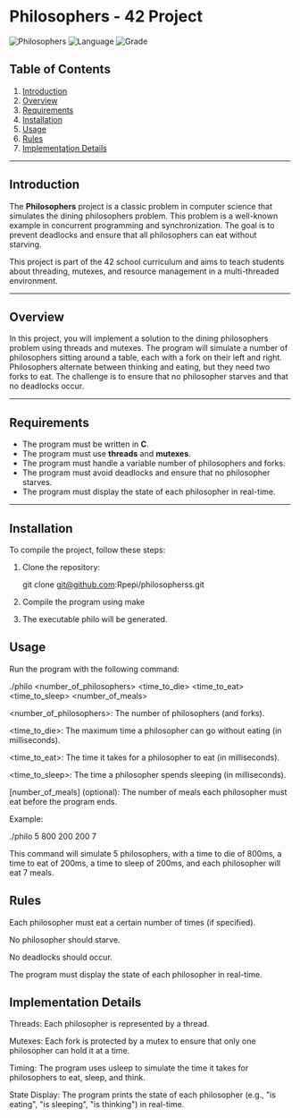 # Philosophers - 42 Project

![Philosophers](https://img.shields.io/badge/status-completed-brightgreen)
![Language](https://img.shields.io/badge/language-C-blue)
![Grade](https://img.shields.io/badge/grade-100%2F100-brightgreen)

## Table of Contents

1. [Introduction](#introduction)
2. [Overview](#overview)
3. [Requirements](#requirements)
4. [Installation](#installation)
5. [Usage](#usage)
6. [Rules](#rules)
7. [Implementation Details](#implementation-details)

---

## Introduction

The **Philosophers** project is a classic problem in computer science that simulates the dining philosophers problem. This problem is a well-known example in concurrent programming and synchronization. The goal is to prevent deadlocks and ensure that all philosophers can eat without starving.

This project is part of the 42 school curriculum and aims to teach students about threading, mutexes, and resource management in a multi-threaded environment.

---

## Overview

In this project, you will implement a solution to the dining philosophers problem using threads and mutexes. The program will simulate a number of philosophers sitting around a table, each with a fork on their left and right. Philosophers alternate between thinking and eating, but they need two forks to eat. The challenge is to ensure that no philosopher starves and that no deadlocks occur.

---

## Requirements

- The program must be written in **C**.
- The program must use **threads** and **mutexes**.
- The program must handle a variable number of philosophers and forks.
- The program must avoid deadlocks and ensure that no philosopher starves.
- The program must display the state of each philosopher in real-time.

---

## Installation

To compile the project, follow these steps:

1. Clone the repository:
   
   git clone git@github.com:Rpepi/philosopherss.git
   
2. Compile the program using make
3. 
   The executable philo will be generated.

## Usage
   
Run the program with the following command:

  ./philo <number_of_philosophers> <time_to_die> <time_to_eat> <time_to_sleep> <number_of_meals> 

<number_of_philosophers>: The number of philosophers (and forks).

<time_to_die>: The maximum time a philosopher can go without eating (in milliseconds).

<time_to_eat>: The time it takes for a philosopher to eat (in milliseconds).

<time_to_sleep>: The time a philosopher spends sleeping (in milliseconds).

[number_of_meals] (optional): The number of meals each philosopher must eat before the program ends.

Example:

./philo 5 800 200 200 7

This command will simulate 5 philosophers, with a time to die of 800ms, a time to eat of 200ms, a time to sleep of 200ms, and each philosopher will eat 7 meals.

## Rules
Each philosopher must eat a certain number of times (if specified).

No philosopher should starve.

No deadlocks should occur.

The program must display the state of each philosopher in real-time.

## Implementation Details
Threads: Each philosopher is represented by a thread.

Mutexes: Each fork is protected by a mutex to ensure that only one philosopher can hold it at a time.

Timing: The program uses usleep to simulate the time it takes for philosophers to eat, sleep, and think.

State Display: The program prints the state of each philosopher (e.g., "is eating", "is sleeping", "is thinking") in real-time.
